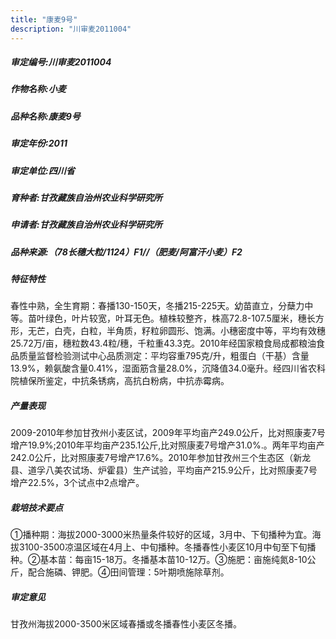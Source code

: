 ```yaml
---
title: "康麦9号"
description: "川审麦2011004"
---
```

##### 审定编号:川审麦2011004

##### 作物名称:小麦

##### 品种名称:康麦9号

##### 审定年份:2011

##### 审定单位:四川省

##### 育种者:甘孜藏族自治州农业科学研究所

##### 申请者:甘孜藏族自治州农业科学研究所

##### 品种来源:（78长穗大粒/1124）F1//（肥麦/阿富汗小麦）F2

##### 特征特性
春性中熟，全生育期：春播130-150天，冬播215-225天。幼苗直立，分蘖力中等。苗叶绿色，叶片较宽，叶耳无色。植株较整齐，株高72.8-107.5厘米，穗长方形，无芒，白壳，白粒，半角质，籽粒卵圆形、饱满。小穗密度中等，平均有效穗25.72万/亩，穗粒数43.4粒/穗，千粒重43.3克。2010年经国家粮食局成都粮油食品质量监督检验测试中心品质测定：平均容重795克/升，粗蛋白（干基）含量13.9%，赖氨酸含量0.41%，湿面筋含量28.0%，沉降值34.0毫升。经四川省农科院植保所鉴定，中抗条锈病，高抗白粉病，中抗赤霉病。

##### 产量表现
2009-2010年参加甘孜州小麦区试，2009年平均亩产249.0公斤，比对照康麦7号增产19.9%;2010年平均亩产235.1公斤,比对照康麦7号增产31.0%.。两年平均亩产242.0公斤，比对照康麦7号增产17.6%。2010年参加甘孜州三个生态区（新龙县、道孚八美农试场、炉霍县）生产试验，平均亩产215.9公斤，比对照康麦7号增产22.5%，3个试点中2点增产。

##### 栽培技术要点
①播种期：海拔2000-3000米热量条件较好的区域，3月中、下旬播种为宜。海拔3100-3500凉温区域在4月上、中旬播种。冬播春性小麦区10月中旬至下旬播种。②基本苗：每亩15-18万。冬播基本苗10-12万。③施肥：亩施纯氮8-10公斤，配合施磷、钾肥。④田间管理：5叶期喷施除草剂。

##### 审定意见
甘孜州海拔2000-3500米区域春播或冬播春性小麦区冬播。
